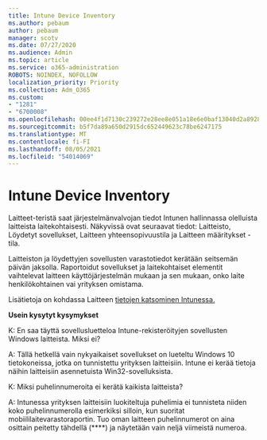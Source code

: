 ```yaml
---
title: Intune Device Inventory
ms.author: pebaum
author: pebaum
manager: scotv
ms.date: 07/27/2020
ms.audience: Admin
ms.topic: article
ms.service: o365-administration
ROBOTS: NOINDEX, NOFOLLOW
localization_priority: Priority
ms.collection: Adm_O365
ms.custom:
- "1281"
- "6700008"
ms.openlocfilehash: 00ee4f1d7130c239272e28ee8e051a18e6e0baf13040d2a892866be5900adfaf
ms.sourcegitcommit: b5f7da89a650d2915dc652449623c78be6247175
ms.translationtype: MT
ms.contentlocale: fi-FI
ms.lasthandoff: 08/05/2021
ms.locfileid: "54014069"
---
```

# <a name="intune-device-inventory"></a>Intune Device Inventory

Laitteet-teristä saat järjestelmänvalvojan tiedot Intunen hallinnassa olelluista laitteista laitekohtaisesti. Näkyvissä ovat seuraavat tiedot: Laitteisto, Löydetyt sovellukset, Laitteen yhteensopivuustila ja Laitteen määritykset -tila.

Laitteiston ja löydettyjen sovellusten varastotiedot kerätään seitsemän päivän jaksolla. Raportoidut sovellukset ja laitekohtaiset elementit vaihtelevat laitteen käyttöjärjestelmän mukaan ja sen mukaan, onko laite henkilökohtainen vai yrityksen omistama.

Lisätietoja on kohdassa Laitteen [tietojen katsominen Intunessa.](https://docs.microsoft.com/intune/device-inventory)

**Usein kysytyt kysymykset**

K: En saa täyttä sovellusluetteloa Intune-rekisteröityjen sovellusten Windows laitteista. Miksi ei?

A: Tällä hetkellä vain nykyaikaiset sovellukset on lueteltu Windows 10 tietokoneissa, jotka on tunnistettu yrityksen laitteisiin. Intune ei kerää tietoja näihin laitteisiin asennetuista Win32-sovelluksista.

K: Miksi puhelinnumeroita ei kerätä kaikista laitteista?

A: Intunessa yrityksen laitteisiin luokiteltuja puhelimia ei tunnisteta niiden koko puhelinnumerolla esimerkiksi silloin, kun suoritat mobiililaitevarastoraportin. Tuo oman laitteen puhelinnumerot on aina osittain peitetty tähdellä (****) ja näytetään vain neljä viimeistä numeroa.
